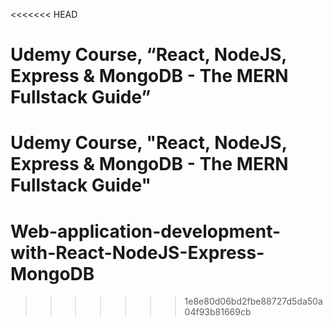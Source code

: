 <<<<<<< HEAD
# Udemy Course, “React, NodeJS, Express & MongoDB - The MERN Fullstack Guide”

Udemy Course, "React, NodeJS, Express & MongoDB - The MERN Fullstack Guide"
=======
# Web-application-development-with-React-NodeJS-Express-MongoDB
>>>>>>> 1e8e80d06bd2fbe88727d5da50a04f93b81669cb
